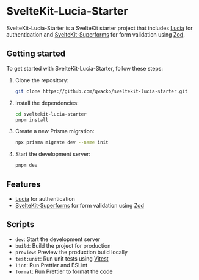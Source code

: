 # SvelteKit-Lucia-Starter

SvelteKit-Lucia-Starter is a SvelteKit starter project that includes [Lucia](https://lucia-auth.com/) for authentication and [SvelteKit-Superforms](https://github.com/ciscoheat/sveltekit-superforms) for form validation using [Zod](https://github.com/colinhacks/zod).

## Getting started

To get started with SvelteKit-Lucia-Starter, follow these steps:

1. Clone the repository:
   ```bash
   git clone https://github.com/qwacko/sveltekit-lucia-starter.git
   ```
2. Install the dependencies:

   ```bash
   cd sveltekit-lucia-starter
   pnpm install
   ```

3. Create a new Prisma migration:

   ```bash
   npx prisma migrate dev --name init
   ```

4. Start the development server:
   ```bash
   pnpm dev
   ```

## Features

- [Lucia](https://lucia-auth.com/) for authentication
- [SvelteKit-Superforms](https://github.com/ciscoheat/sveltekit-superforms) for form validation using [Zod](https://github.com/colinhacks/zod)

## Scripts

- `dev`: Start the development server
- `build`: Build the project for production
- `preview`: Preview the production build locally
- `test:unit`: Run unit tests using [Vitest](https://vitest.dev/)
- `lint`: Run Prettier and ESLint
- `format`: Run Prettier to format the code
